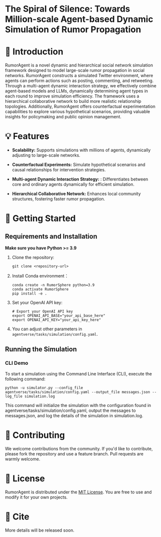 # The Spiral of Silence: Towards Million-scale Agent-based Dynamic Simulation of Rumor Propagation

# 🤖 Introduction
RumorAgent is a novel dynamic and hierarchical social network simulation framework designed to model large-scale rumor propagation in social networks. RumorAgent constructs a simulated Twitter environment, where agents can perform actions such as posting, commenting, and retweeting. Through a multi-agent dynamic interaction strategy, we effectively combine agent-based models and LLMs, dynamically determining agent types in each round to improve simulation efficiency. The framework uses a hierarchical collaborative network to build more realistic relationship topologies. Additionally, RumorAgent offers counterfactual experimentation capabilities to explore various hypothetical scenarios, providing valuable insights for policymaking and public opinion management.

# 💡 Features
* **Scalability:** Supports simulations with millions of agents, dynamically adjusting to large-scale networks.

* **Counterfactual Experiments:** Simulate hypothetical scenarios and causal relationships for intervention strategies.

* **Multi-agent Dynamic Interaction Strategy:** : Differentiates between core and ordinary agents dynamically for efficient simulation.

* **Hierarchical Collaborative Network:** Enhances local community structures, fostering faster rumor propagation.

# 🚀 Getting Started

## Requirements and Installation
**Make sure you have Python >= 3.9**

1. Clone the repository:
    ```shell
    git clone <repository-url>
    ```

2. Install Conda environment：
    ```shell
    conda create -n RumorSphere python=3.9
    conda activate RumorSphere
    pip install -e .
    ```

3. Set your OpenAI API key:
    ```shell
    # Export your OpenAI API key
    export OPENAI_API_BASE="your_api_base_here"
    export OPENAI_API_KEY="your_api_key_here"
    ```

4. You can adjust other parameters in  `agentverse/tasks/simulation/config.yaml`.

## Running the Simulation

### CLI Demo
To start a simulation using the Command Line Interface (CLI), execute the following command:
   ```shell
   python -u simulator.py --config_file agentverse/tasks/simulation/config.yaml --output_file messages.json --log_file simulation.log
   ```
This command will initialize the simulation with the configuration found in agentverse/tasks/simulation/config.yaml, output the messages to messages.json, and log the details of the simulation in simulation.log.


# 🤝 Contributing
We welcome contributions from the community. If you'd like to contribute, please fork the repository and use a feature branch. Pull requests are warmly welcome.

# 📝 License
RumorAgent is distributed under the [MIT License](./LICENSE). You are free to use and modify it for your own projects.

# 📄 Cite
More details will be released soon.
<!-- If you use RumorAgent in your research, please cite our work as follows:
   ```shell
   More details will be released soon.
   ``` -->